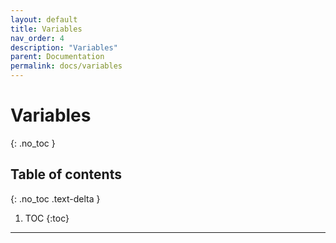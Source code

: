 ```yaml
---
layout: default
title: Variables
nav_order: 4
description: "Variables"
parent: Documentation
permalink: docs/variables
---
```


# Variables
{: .no_toc }

## Table of contents
{: .no_toc .text-delta }

1. TOC
{:toc}

---